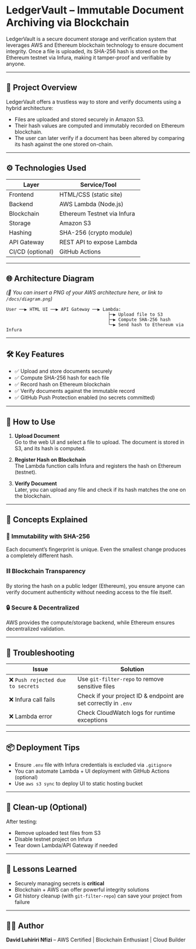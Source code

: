 # LedgerVault – Immutable Document Archiving via Blockchain

LedgerVault is a secure document storage and verification system that leverages AWS and Ethereum blockchain technology to ensure document integrity. Once a file is uploaded, its SHA-256 hash is stored on the Ethereum testnet via Infura, making it tamper-proof and verifiable by anyone.

---

## 📌 Project Overview

LedgerVault offers a trustless way to store and verify documents using a hybrid architecture:

- Files are uploaded and stored securely in Amazon S3.
- Their hash values are computed and immutably recorded on Ethereum blockchain.
- The user can later verify if a document has been altered by comparing its hash against the one stored on-chain.

---

## ⚙️ Technologies Used

| Layer          | Service/Tool              |
|----------------|---------------------------|
| Frontend       | HTML/CSS (static site)    |
| Backend        | AWS Lambda (Node.js)      |
| Blockchain     | Ethereum Testnet via Infura |
| Storage        | Amazon S3                 |
| Hashing        | SHA-256 (crypto module)   |
| API Gateway    | REST API to expose Lambda |
| CI/CD (optional) | GitHub Actions          |

---

## 🌐 Architecture Diagram

_(📎 You can insert a PNG of your AWS architecture here, or link to `/docs/diagram.png`)_

```
User ──▶ HTML UI ──▶ API Gateway ──▶ Lambda:
                                       ├─▶ Upload file to S3
                                       ├─▶ Compute SHA-256 hash
                                       └─▶ Send hash to Ethereum via Infura
```

---

## 🛠 Key Features

- ✅ Upload and store documents securely
- ✅ Compute SHA-256 hash for each file
- ✅ Record hash on Ethereum blockchain
- ✅ Verify documents against the immutable record
- ✅ GitHub Push Protection enabled (no secrets committed)

---

## 🚀 How to Use

1. **Upload Document**  
   Go to the web UI and select a file to upload. The document is stored in S3, and its hash is computed.

2. **Register Hash on Blockchain**  
   The Lambda function calls Infura and registers the hash on Ethereum (testnet).

3. **Verify Document**  
   Later, you can upload any file and check if its hash matches the one on the blockchain.

---

## 🔐 Concepts Explained

### 🧬 Immutability with SHA-256
Each document’s fingerprint is unique. Even the smallest change produces a completely different hash.

### ⛓️ Blockchain Transparency
By storing the hash on a public ledger (Ethereum), you ensure anyone can verify document authenticity without needing access to the file itself.

### 🔒 Secure & Decentralized
AWS provides the compute/storage backend, while Ethereum ensures decentralized validation.

---

## 🧪 Troubleshooting

| Issue | Solution |
|-------|----------|
| ❌ `Push rejected due to secrets` | Use `git-filter-repo` to remove sensitive files |
| ❌ Infura call fails | Check if your project ID & endpoint are set correctly in `.env` |
| ❌ Lambda error | Check CloudWatch logs for runtime exceptions |

---

## 📦 Deployment Tips

- Ensure `.env` file with Infura credentials is excluded via `.gitignore`
- You can automate Lambda + UI deployment with GitHub Actions (optional)
- Use `aws s3 sync` to deploy UI to static hosting bucket

---

## 🧼 Clean-up (Optional)

After testing:
- Remove uploaded test files from S3
- Disable testnet project on Infura
- Tear down Lambda/API Gateway if needed

---

## 🧠 Lessons Learned

- Securely managing secrets is **critical**
- Blockchain + AWS can offer powerful integrity solutions
- Git history cleanup (with `git-filter-repo`) can save your project from failure

---

## 👨‍💻 Author

**David Luhiriri Nfizi** – AWS Certified | Blockchain Enthusiast | Cloud Builder  


